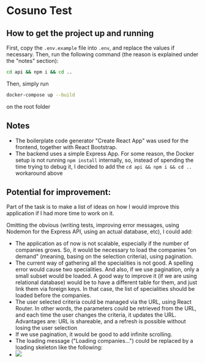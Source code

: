 # Cosuno Test
## How to get the project up and running

First, copy the `.env.example` file into `.env`, and replace the values if necessary. Then, run the following command (the reason is explained under the "notes" section):
```sh
cd api && npm i && cd ..
```
Then, simply run

```sh
docker-compose up --build
```

on the root folder

## Notes

- The boilerplate code generator "Create React App" was used for the frontend, together with React Bootstrap.
- The backend uses a simple Express App. For some reason, the Docker setup is not running `npm install` internally, so, instead of spending the time trying to debug it, I decided to add the `cd api && npm i && cd ..` workaround above

## Potential for improvement:
Part of the task is to make a list of ideas on how I would improve this application if I had more time
to work on it.

Omitting the obvious (writing tests, improving error messages, using Nodemon for the Express API, using an actual database, etc), I could add:

- The application as of now is not scalable, especially if the number of companies grows. So, it would be necessary to load the companies "on demand" (meaning, basing on the selection criteria), using pagination.
- The current way of gathering all the specialities is not good. A spelling error would cause two specialities. And also, if we use pagination, only a small subset would be loaded. A good way to improve it (if we are using relational database) would be to have a different table for them, and just link them via foreign keys. In that case, the list of specialities should be loaded before the companies.
- The user selected criteria could be managed via the URL, using React Router. In other words, the parameters could be retrieved from the URL, and each time the user changes the criteria, it updates the URL. Advantages are: URL is shareable, and a refresh is possible without losing the user selection
- If we use pagination, it would be good to add infinite scrolling.
- The loading message ("Loading companies...") could be replaced by a loading skeleton like the following:
- ![](https://miro.medium.com/max/678/1*ZPvzUShTe448VPDukHiskw.png)